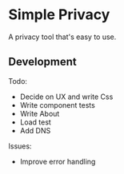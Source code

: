 # Simple Privacy

A privacy tool that's easy to use.

## Development

Todo:
 - Decide on UX and write Css
 - Write component tests
 - Write About
 - Load test
 - Add DNS

Issues:
 - Improve error handling
